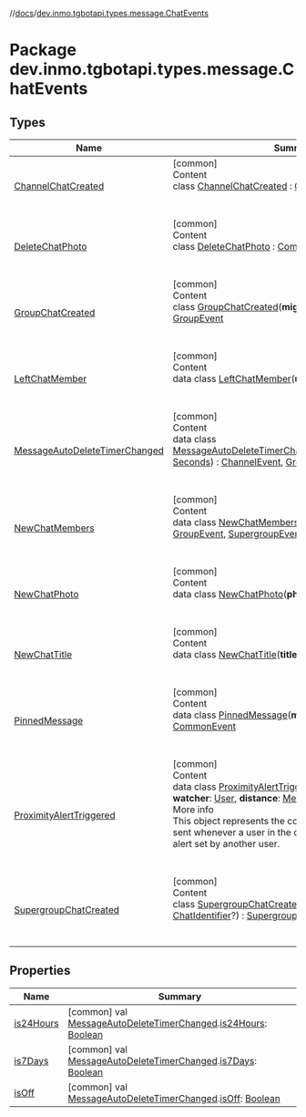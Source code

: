 //[docs](../../index.md)/[dev.inmo.tgbotapi.types.message.ChatEvents](index.md)



# Package dev.inmo.tgbotapi.types.message.ChatEvents  


## Types  
  
|  Name |  Summary | 
|---|---|
| <a name="dev.inmo.tgbotapi.types.message.ChatEvents/ChannelChatCreated///PointingToDeclaration/"></a>[ChannelChatCreated](-channel-chat-created/index.md)| <a name="dev.inmo.tgbotapi.types.message.ChatEvents/ChannelChatCreated///PointingToDeclaration/"></a>[common]  <br>Content  <br>class [ChannelChatCreated](-channel-chat-created/index.md) : [ChannelEvent](../dev.inmo.tgbotapi.types.message.ChatEvents.abstracts/-channel-event/index.md)  <br><br><br>|
| <a name="dev.inmo.tgbotapi.types.message.ChatEvents/DeleteChatPhoto///PointingToDeclaration/"></a>[DeleteChatPhoto](-delete-chat-photo/index.md)| <a name="dev.inmo.tgbotapi.types.message.ChatEvents/DeleteChatPhoto///PointingToDeclaration/"></a>[common]  <br>Content  <br>class [DeleteChatPhoto](-delete-chat-photo/index.md) : [CommonEvent](../dev.inmo.tgbotapi.types.message.ChatEvents.abstracts/-common-event/index.md)  <br><br><br>|
| <a name="dev.inmo.tgbotapi.types.message.ChatEvents/GroupChatCreated///PointingToDeclaration/"></a>[GroupChatCreated](-group-chat-created/index.md)| <a name="dev.inmo.tgbotapi.types.message.ChatEvents/GroupChatCreated///PointingToDeclaration/"></a>[common]  <br>Content  <br>class [GroupChatCreated](-group-chat-created/index.md)(**migratedTo**: [ChatIdentifier](../dev.inmo.tgbotapi.types/-chat-identifier/index.md)?) : [GroupEvent](../dev.inmo.tgbotapi.types.message.ChatEvents.abstracts/-group-event/index.md)  <br><br><br>|
| <a name="dev.inmo.tgbotapi.types.message.ChatEvents/LeftChatMember///PointingToDeclaration/"></a>[LeftChatMember](-left-chat-member/index.md)| <a name="dev.inmo.tgbotapi.types.message.ChatEvents/LeftChatMember///PointingToDeclaration/"></a>[common]  <br>Content  <br>data class [LeftChatMember](-left-chat-member/index.md)(**user**: [User](../dev.inmo.tgbotapi.types/-user/index.md)) : [CommonEvent](../dev.inmo.tgbotapi.types.message.ChatEvents.abstracts/-common-event/index.md)  <br><br><br>|
| <a name="dev.inmo.tgbotapi.types.message.ChatEvents/MessageAutoDeleteTimerChanged///PointingToDeclaration/"></a>[MessageAutoDeleteTimerChanged](-message-auto-delete-timer-changed/index.md)| <a name="dev.inmo.tgbotapi.types.message.ChatEvents/MessageAutoDeleteTimerChanged///PointingToDeclaration/"></a>[common]  <br>Content  <br>data class [MessageAutoDeleteTimerChanged](-message-auto-delete-timer-changed/index.md)(**newAutoDeleteTime**: [Seconds](../dev.inmo.tgbotapi.types/index.md#%5Bdev.inmo.tgbotapi.types%2FSeconds%2F%2F%2FPointingToDeclaration%2F%5D%2FClasslikes%2F625018081)) : [ChannelEvent](../dev.inmo.tgbotapi.types.message.ChatEvents.abstracts/-channel-event/index.md), [GroupEvent](../dev.inmo.tgbotapi.types.message.ChatEvents.abstracts/-group-event/index.md), [SupergroupEvent](../dev.inmo.tgbotapi.types.message.ChatEvents.abstracts/-supergroup-event/index.md)  <br><br><br>|
| <a name="dev.inmo.tgbotapi.types.message.ChatEvents/NewChatMembers///PointingToDeclaration/"></a>[NewChatMembers](-new-chat-members/index.md)| <a name="dev.inmo.tgbotapi.types.message.ChatEvents/NewChatMembers///PointingToDeclaration/"></a>[common]  <br>Content  <br>data class [NewChatMembers](-new-chat-members/index.md)(**members**: [List](https://kotlinlang.org/api/latest/jvm/stdlib/kotlin.collections/-list/index.html)<[User](../dev.inmo.tgbotapi.types/-user/index.md)>) : [GroupEvent](../dev.inmo.tgbotapi.types.message.ChatEvents.abstracts/-group-event/index.md), [SupergroupEvent](../dev.inmo.tgbotapi.types.message.ChatEvents.abstracts/-supergroup-event/index.md)  <br><br><br>|
| <a name="dev.inmo.tgbotapi.types.message.ChatEvents/NewChatPhoto///PointingToDeclaration/"></a>[NewChatPhoto](-new-chat-photo/index.md)| <a name="dev.inmo.tgbotapi.types.message.ChatEvents/NewChatPhoto///PointingToDeclaration/"></a>[common]  <br>Content  <br>data class [NewChatPhoto](-new-chat-photo/index.md)(**photo**: [Photo](../dev.inmo.tgbotapi.types.files/index.md#%5Bdev.inmo.tgbotapi.types.files%2FPhoto%2F%2F%2FPointingToDeclaration%2F%5D%2FClasslikes%2F625018081)) : [CommonEvent](../dev.inmo.tgbotapi.types.message.ChatEvents.abstracts/-common-event/index.md)  <br><br><br>|
| <a name="dev.inmo.tgbotapi.types.message.ChatEvents/NewChatTitle///PointingToDeclaration/"></a>[NewChatTitle](-new-chat-title/index.md)| <a name="dev.inmo.tgbotapi.types.message.ChatEvents/NewChatTitle///PointingToDeclaration/"></a>[common]  <br>Content  <br>data class [NewChatTitle](-new-chat-title/index.md)(**title**: [String](https://kotlinlang.org/api/latest/jvm/stdlib/kotlin/-string/index.html)) : [CommonEvent](../dev.inmo.tgbotapi.types.message.ChatEvents.abstracts/-common-event/index.md)  <br><br><br>|
| <a name="dev.inmo.tgbotapi.types.message.ChatEvents/PinnedMessage///PointingToDeclaration/"></a>[PinnedMessage](-pinned-message/index.md)| <a name="dev.inmo.tgbotapi.types.message.ChatEvents/PinnedMessage///PointingToDeclaration/"></a>[common]  <br>Content  <br>data class [PinnedMessage](-pinned-message/index.md)(**message**: [Message](../dev.inmo.tgbotapi.types.message.abstracts/-message/index.md)) : [CommonEvent](../dev.inmo.tgbotapi.types.message.ChatEvents.abstracts/-common-event/index.md)  <br><br><br>|
| <a name="dev.inmo.tgbotapi.types.message.ChatEvents/ProximityAlertTriggered///PointingToDeclaration/"></a>[ProximityAlertTriggered](-proximity-alert-triggered/index.md)| <a name="dev.inmo.tgbotapi.types.message.ChatEvents/ProximityAlertTriggered///PointingToDeclaration/"></a>[common]  <br>Content  <br>data class [ProximityAlertTriggered](-proximity-alert-triggered/index.md)(**traveler**: [User](../dev.inmo.tgbotapi.types/-user/index.md), **watcher**: [User](../dev.inmo.tgbotapi.types/-user/index.md), **distance**: [Meters](../dev.inmo.tgbotapi.types/index.md#%5Bdev.inmo.tgbotapi.types%2FMeters%2F%2F%2FPointingToDeclaration%2F%5D%2FClasslikes%2F625018081)) : [CommonEvent](../dev.inmo.tgbotapi.types.message.ChatEvents.abstracts/-common-event/index.md)  <br>More info  <br>This object represents the content of a service message, sent whenever a user in the chat triggers a proximity alert set by another user.  <br><br><br>|
| <a name="dev.inmo.tgbotapi.types.message.ChatEvents/SupergroupChatCreated///PointingToDeclaration/"></a>[SupergroupChatCreated](-supergroup-chat-created/index.md)| <a name="dev.inmo.tgbotapi.types.message.ChatEvents/SupergroupChatCreated///PointingToDeclaration/"></a>[common]  <br>Content  <br>class [SupergroupChatCreated](-supergroup-chat-created/index.md)(**migratedFrom**: [ChatIdentifier](../dev.inmo.tgbotapi.types/-chat-identifier/index.md)?) : [SupergroupEvent](../dev.inmo.tgbotapi.types.message.ChatEvents.abstracts/-supergroup-event/index.md)  <br><br><br>|


## Properties  
  
|  Name |  Summary | 
|---|---|
| <a name="dev.inmo.tgbotapi.types.message.ChatEvents//is24Hours/dev.inmo.tgbotapi.types.message.ChatEvents.MessageAutoDeleteTimerChanged#/PointingToDeclaration/"></a>[is24Hours](is24-hours.md)| <a name="dev.inmo.tgbotapi.types.message.ChatEvents//is24Hours/dev.inmo.tgbotapi.types.message.ChatEvents.MessageAutoDeleteTimerChanged#/PointingToDeclaration/"></a> [common] val [MessageAutoDeleteTimerChanged](-message-auto-delete-timer-changed/index.md).[is24Hours](is24-hours.md): [Boolean](https://kotlinlang.org/api/latest/jvm/stdlib/kotlin/-boolean/index.html)   <br>|
| <a name="dev.inmo.tgbotapi.types.message.ChatEvents//is7Days/dev.inmo.tgbotapi.types.message.ChatEvents.MessageAutoDeleteTimerChanged#/PointingToDeclaration/"></a>[is7Days](is7-days.md)| <a name="dev.inmo.tgbotapi.types.message.ChatEvents//is7Days/dev.inmo.tgbotapi.types.message.ChatEvents.MessageAutoDeleteTimerChanged#/PointingToDeclaration/"></a> [common] val [MessageAutoDeleteTimerChanged](-message-auto-delete-timer-changed/index.md).[is7Days](is7-days.md): [Boolean](https://kotlinlang.org/api/latest/jvm/stdlib/kotlin/-boolean/index.html)   <br>|
| <a name="dev.inmo.tgbotapi.types.message.ChatEvents//isOff/dev.inmo.tgbotapi.types.message.ChatEvents.MessageAutoDeleteTimerChanged#/PointingToDeclaration/"></a>[isOff](is-off.md)| <a name="dev.inmo.tgbotapi.types.message.ChatEvents//isOff/dev.inmo.tgbotapi.types.message.ChatEvents.MessageAutoDeleteTimerChanged#/PointingToDeclaration/"></a> [common] val [MessageAutoDeleteTimerChanged](-message-auto-delete-timer-changed/index.md).[isOff](is-off.md): [Boolean](https://kotlinlang.org/api/latest/jvm/stdlib/kotlin/-boolean/index.html)   <br>|


